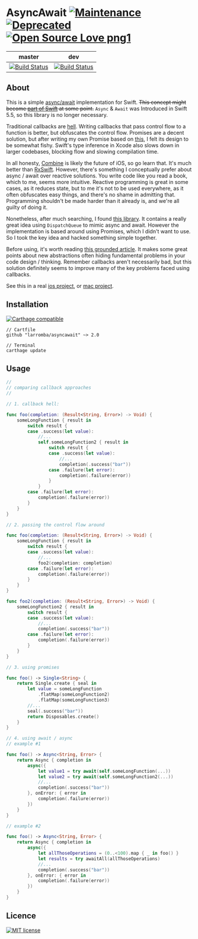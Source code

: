 # AsyncAwait [![Maintenance](https://img.shields.io/badge/Maintained%3F-no-red.svg)](https://img.shields.io) [![Deprecated](https://img.shields.io/badge/Code-Deprecated-red.svg)](https://img.shields.io) [![Open Source Love png1](https://badges.frapsoft.com/os/v1/open-source.png?v=103)](https://github.com/ellerbrock/open-source-badges/)

| master  | dev |
| ------------- | ------------- |
| [![Build Status](https://travis-ci.com/larromba/AsyncAwait.svg?branch=master)](https://travis-ci.com/larromba/AsyncAwait) | [![Build Status](https://travis-ci.com/larromba/AsyncAwait.svg?branch=dev)](https://travis-ci.com/larromba/AsyncAwait) |

## About
This is a simple [async/await](https://javascript.info/async-await) implementation for Swift. ~~This concept might become [part of Swift](https://gist.github.com/lattner/429b9070918248274f25b714dcfc7619) at some point.~~ `Async` & `Await` was Introduced in Swift 5.5, so this library is no longer necessary.

Traditional callbacks are [hell](http://callbackhell.com/). Writing callbacks that pass control flow to a function is better, but obfuscates the control flow. Promises are a decent solution, but after writing my own Promise based on [this](https://github.com/khanlou/Promise/blob/master/Promise/Promise.swift), I felt its design to be somewhat fishy. Swift's type inference in Xcode also slows down in larger codebases, blocking flow and slowing compilation time. 

In all honesty, [Combine](https://developer.apple.com/documentation/combine) is likely the future of iOS, so go learn that. It's much better than [RxSwift](https://github.com/ReactiveX/RxSwift). However, there's something I conceptually prefer about async / await over reactive solutions. You write code like you read a book, which to me, seems more intuitive. Reactive programming is great in some cases, as it reduces state, but to me it's not to be used everywhere, as it often obfuscates easy things, and there's no shame in admitting that. Programming shouldn't be made harder than it already is, and we're all guilty of doing it.

Nonetheless, after much searching, I found [this library](https://github.com/freshOS/then/tree/master/Source). It contains a really great idea using `DispatchQueue` to mimic async and await. However the implementation is based around using Promises, which I didn't want to use. So I took the key idea and hacked something simple together.

Before using, it's worth reading [this grounded article](http://thecodebarbarian.com/2015/03/20/callback-hell-is-a-myth). It makes some great points about new abstractions often hiding fundamental problems in your code design / thinking. Remember callbacks aren't necessarily bad, but this solution definitely seems to improve many of the key problems faced using callbacks. 

See this in a real [ios project](http://github.com/larromba/easylife), or [mac project](http://github.com/larromba/graffiti-backgrounds). 

## Installation

[![Carthage compatible](https://img.shields.io/badge/Carthage-compatible-4BC51D.svg?style=flat)](https://github.com/Carthage/Carthage)

```
// Cartfile
github "larromba/asyncawait" ~> 2.0
```

```
// Terminal
carthage update
```

## Usage

```swift
// 
// comparing callback approaches
//

// 1. callback hell:

func foo(completion: (Result<String, Error>) -> Void) {
    someLongFunction { result in
        switch result {
        case .success(let value):
            //...
            self.someLongFunction2 { result in
                switch result {
                case .success(let value):
                    //...
                    completion(.success("bar"))
                case .failure(let error):
                    completion(.failure(error))
                }
            }
        case .failure(let error):
            completion(.failure(error))
        }
    }
}

// 2. passing the control flow around

func foo(completion: (Result<String, Error>) -> Void) {
    someLongFunction { result in
        switch result {
        case .success(let value):
            //...
            foo2(completion: completion)
        case .failure(let error):
            completion(.failure(error))
        }
    }
}

func foo2(completion: (Result<String, Error>) -> Void) {
    someLongFunction2 { result in
        switch result {
        case .success(let value):
            //...
            completion(.success("bar"))
        case .failure(let error):
            completion(.failure(error))
        }
    }
}

// 3. using promises

func foo() -> Single<String> {
    return Single.create { seal in
        let value = someLongFunction
            .flatMap(someLongFunction2)
            .flatMap(someLongFunction3)
        //...
        seal(.success("bar"))
        return Disposables.create()
    }
}

// 4. using await / async
// example #1

func foo() -> Async<String, Error> {
    return Async { completion in
        async({
            let value1 = try await(self.someLongFunction(...))
            let value2 = try await(self.someLongFunction2(...))
            //...
            completion(.success("bar"))
        }, onError: { error in
            completion(.failure(error))
        })
    }
}

// example #2

func foo() -> Async<String, Error> {
    return Async { completion in
        async({
            let allThoseOperations = (0..<100).map { _ in foo() }
            let results = try awaitAll(allThoseOperations)
            //...
            completion(.success("bar"))
        }, onError: { error in
            completion(.failure(error))
        })
    }
}
```

## Licence
[![MIT license](https://img.shields.io/badge/License-MIT-blue.svg)](https://lbesson.mit-license.org/)
